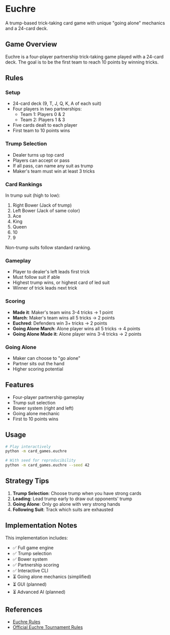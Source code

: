 # Euchre

A trump-based trick-taking card game with unique "going alone" mechanics and a 24-card deck.

## Game Overview

Euchre is a four-player partnership trick-taking game played with a 24-card deck. The goal is to be the first team to
reach 10 points by winning tricks.

## Rules

### Setup

- 24-card deck (9, T, J, Q, K, A of each suit)
- Four players in two partnerships:
  - Team 1: Players 0 & 2
  - Team 2: Players 1 & 3
- Five cards dealt to each player
- First team to 10 points wins

### Trump Selection

- Dealer turns up top card
- Players can accept or pass
- If all pass, can name any suit as trump
- Maker's team must win at least 3 tricks

### Card Rankings

In trump suit (high to low):

1. Right Bower (Jack of trump)
2. Left Bower (Jack of same color)
3. Ace
4. King
5. Queen
6. 10
7. 9

Non-trump suits follow standard ranking.

### Gameplay

- Player to dealer's left leads first trick
- Must follow suit if able
- Highest trump wins, or highest card of led suit
- Winner of trick leads next trick

### Scoring

- **Made it**: Maker's team wins 3-4 tricks → 1 point
- **March**: Maker's team wins all 5 tricks → 2 points
- **Euchred**: Defenders win 3+ tricks → 2 points
- **Going Alone March**: Alone player wins all 5 tricks → 4 points
- **Going Alone Made it**: Alone player wins 3-4 tricks → 2 points

### Going Alone

- Maker can choose to "go alone"
- Partner sits out the hand
- Higher scoring potential

## Features

- Four-player partnership gameplay
- Trump suit selection
- Bower system (right and left)
- Going alone mechanic
- First to 10 points wins

## Usage

```bash
# Play interactively
python -m card_games.euchre

# With seed for reproducibility
python -m card_games.euchre --seed 42
```

## Strategy Tips

1. **Trump Selection**: Choose trump when you have strong cards
2. **Leading**: Lead trump early to draw out opponents' trump
3. **Going Alone**: Only go alone with very strong hands
4. **Following Suit**: Track which suits are exhausted

## Implementation Notes

This implementation includes:

- ✅ Full game engine
- ✅ Trump selection
- ✅ Bower system
- ✅ Partnership scoring
- ✅ Interactive CLI
- ⏳ Going alone mechanics (simplified)
- ⏳ GUI (planned)
- ⏳ Advanced AI (planned)

## References

- [Euchre Rules](https://en.wikipedia.org/wiki/Euchre)
- [Official Euchre Tournament Rules](https://www.euchre.com/rules.htm)
